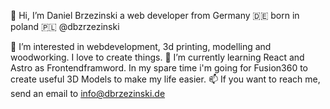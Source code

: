👋 Hi, I’m Daniel Brzezinski a web developer from Germany 🇩🇪 born in poland 🇵🇱 @dbzrzezinski

👀 I’m interested in webdevelopment, 3d printing, modelling and woodworking. I love to create things. 
🌱 I’m currently learning React and Astro as Frontendframword. In my spare time i'm going for Fusion360 to create useful 3D Models to make my life easier. 
📫 If you want to reach me, send an email to info@dbrzezinski.de

<!---
dbzrzezinski/dbzrzezinski is a ✨ special ✨ repository because its `README.md` (this file) appears on your GitHub profile.
You can click the Preview link to take a look at your changes.
--->
